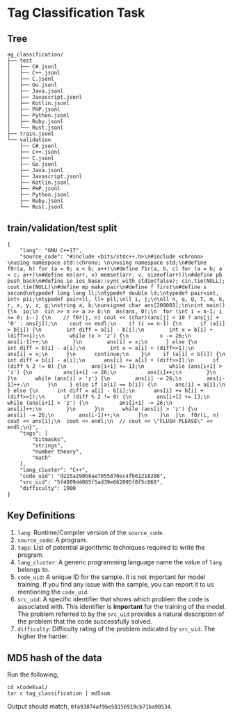 # Tag Classification Task

## Tree

```
ag_classification/
├── test
│   ├── C#.jsonl
│   ├── C++.jsonl
│   ├── C.jsonl
│   ├── Go.jsonl
│   ├── Java.jsonl
│   ├── Javascript.jsonl
│   ├── Kotlin.jsonl
│   ├── PHP.jsonl
│   ├── Python.jsonl
│   ├── Ruby.jsonl
│   └── Rust.jsonl
├── train.jsonl
└── validation
    ├── C#.jsonl
    ├── C++.jsonl
    ├── C.jsonl
    ├── Go.jsonl
    ├── Java.jsonl
    ├── Javascript.jsonl
    ├── Kotlin.jsonl
    ├── PHP.jsonl
    ├── Python.jsonl
    ├── Ruby.jsonl
    └── Rust.jsonl
```

## train/validation/test split
```
{
    "lang": "GNU C++17",
    "source_code": "#include <bits/stdc++.h>\n#include <chrono> \nusing namespace std::chrono; \n\nusing namespace std;\n#define f0r(a, b) for (a = 0; a < b; a++)\n#define f1r(a, b, c) for (a = b; a < c; a++)\n#define ms(arr, v) memset(arr, v, sizeof(arr))\n#define pb push_back\n#define io ios_base::sync_with_stdio(false); cin.tie(NULL); cout.tie(NULL)\n#define mp make_pair\n#define f first\n#define s second\ntypedef long long ll;\ntypedef double ld;\ntypedef pair<int, int> pii;\ntypedef pair<ll, ll> pll;\nll i, j;\n\nll n, q, Q, T, m, k, r, x, y, z, g;\nstring a, b;\nunsigned char ans[200001];\n\nint main() {\n  io;\n  cin >> n >> a >> b;\n  ms(ans, 0);\n  for (int i = n-1; i >= 0; i--) {\n    // f0r(j, n) cout << (char)(ans[j] < 10 ? ans[j] + '0' : ans[j]);\n    cout << endl;\n    if (i == n-1) {\n      if (a[i] > b[i]) {\n        int diff = a[i] - b[i];\n        int x = b[i] + (diff>>1);\n        while (x > 'z') {\n          x -= 26;\n          ans[i-1]++;\n        }\n        ans[i] = x;\n      } else {\n        int diff = b[i] - a[i];\n        int x = a[i] + (diff>>1);\n        ans[i] = x;\n      }\n      continue;\n    }\n    if (a[i] < b[i]) {\n      int diff = b[i] - a[i];\n      ans[i] += a[i] + (diff>>1);\n      if (diff % 2 != 0) {\n        ans[i+1] += 13;\n        while (ans[i+1] > 'z') {\n          ans[i+1] -= 26;\n          ans[i]++;\n        }\n      }\n      while (ans[i] > 'z') {\n        ans[i] -= 26;\n        ans[i-1]++;\n      }\n    } else if (a[i] == b[i]) {\n      ans[i] = a[i];\n    } else {\n      int diff = a[i] - b[i];\n      ans[i] += b[i] + (diff>>1);\n      if (diff % 2 != 0) {\n        ans[i+1] += 13;\n        while (ans[i+1] > 'z') {\n          ans[i+1] -= 26;\n          ans[i]++;\n        }\n      }\n      while (ans[i] > 'z') {\n        ans[i] -= 26;\n        ans[i-1]++;\n      }\n    }\n  }\n  f0r(i, n) cout << ans[i];\n  cout << endl;\n  // cout << \"FLUSH PLEASE\" << endl;\n}",
    "tags": [
        "bitmasks",
        "strings",
        "number theory",
        "math"
    ],
    "lang_cluster": "C++",
    "code_uid": "d215a290b8ae7055870ec4fb61218286",
    "src_uid": "5f4009d4065f5ad39e662095f8f5c068",
    "difficulty": 1900
}
```

## Key Definitions


1. `lang`: Runtime/Compiler version of the `source_code`.
2. `source_code`: A program.
3. `tags`: List of potential algorithmic techniques required to write the program.
4. `lang_cluster`: A generic programming language name the value of `lang` belongs to.
5. `code_uid`: A unique ID for the sample. It is not important for model training. If you find any issue with the sample, you can report it to us mentioning the `code_uid`.
6. `src_uid`: A specific identifier that shows which problem the code is associated with. This identifier is **important** for the training of the model. The problem referred to by the `src_uid` provides a natural description of the problem that the code successfully solved.
7. `difficulty`: Difficulty rating of the problem indicated by `src_uid`. The higher the harder.  


## MD5 hash of the data

Run the following, 

```
cd xCodeEval/
tar c tag_classification | md5sum
```

Output should match, `0fa93074af9be58156919cb71ba90534`.